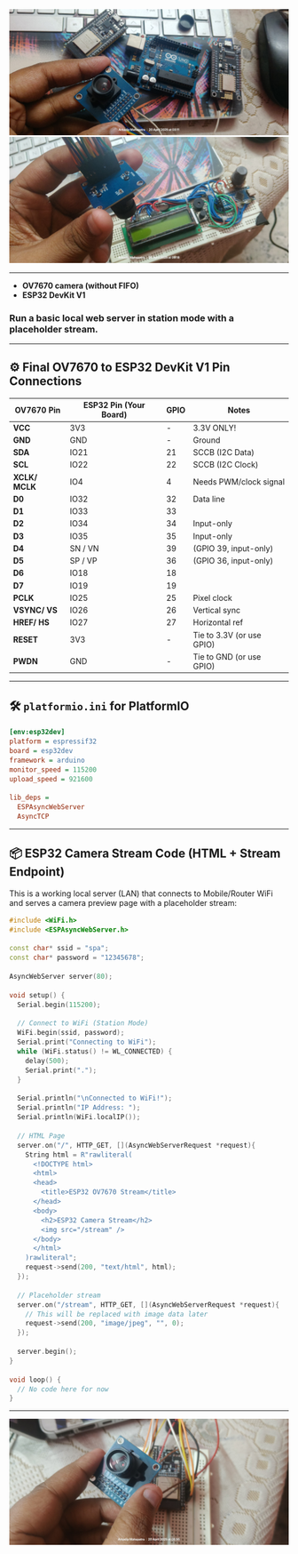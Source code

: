 <img src="public/Title img.jpg">
<img src="public/OV7670 Back.jpg">

---

 - **OV7670 camera (without FIFO)** 
 - **ESP32 DevKit V1**
 
 ### Run a basic local web server in station mode with a placeholder stream.

---

## ⚙️ Final OV7670 to ESP32 DevKit V1 Pin Connections

| OV7670 Pin | ESP32 Pin (Your Board) | GPIO | Notes                    |
|------------|------------------------|------|--------------------------|
| **VCC**    | 3V3                    | -    | 3.3V ONLY!               |
| **GND**    | GND                    | -    | Ground                   |
| **SDA**    | IO21                   | 21   | SCCB (I2C Data)          |
| **SCL**    | IO22                   | 22   | SCCB (I2C Clock)         |
| **XCLK/ MCLK**   | IO4                    | 4    | Needs PWM/clock signal   |
| **D0**     | IO32                   | 32   | Data line                |
| **D1**     | IO33                   | 33   |                          |
| **D2**     | IO34                   | 34   | Input-only               |
| **D3**     | IO35                   | 35   | Input-only               |
| **D4**     | SN / VN                    | 39   | (GPIO 39, input-only)    |
| **D5**     | SP / VP                    | 36   | (GPIO 36, input-only)    |
| **D6**     | IO18                   | 18   |                          |
| **D7**     | IO19                   | 19   |                          |
| **PCLK**   | IO25                   | 25   | Pixel clock              |
| **VSYNC/ VS**  | IO26                   | 26   | Vertical sync            |
| **HREF/ HS**   | IO27                   | 27   | Horizontal ref           |
| **RESET**  | 3V3                    | -    | Tie to 3.3V (or use GPIO)|
| **PWDN**   | GND                    | -    | Tie to GND (or use GPIO) |

---

## 🛠 `platformio.ini` for PlatformIO

```ini
[env:esp32dev]
platform = espressif32
board = esp32dev
framework = arduino
monitor_speed = 115200
upload_speed = 921600

lib_deps =
  ESPAsyncWebServer
  AsyncTCP
```

---

## 📦 ESP32 Camera Stream Code (HTML + Stream Endpoint)

This is a working local server (LAN) that connects to Mobile/Router WiFi and serves a camera preview page with a placeholder stream:

```cpp
#include <WiFi.h>
#include <ESPAsyncWebServer.h>

const char* ssid = "spa";
const char* password = "12345678";

AsyncWebServer server(80);

void setup() {
  Serial.begin(115200);

  // Connect to WiFi (Station Mode)
  WiFi.begin(ssid, password);
  Serial.print("Connecting to WiFi");
  while (WiFi.status() != WL_CONNECTED) {
    delay(500);
    Serial.print(".");
  }

  Serial.println("\nConnected to WiFi!");
  Serial.println("IP Address: ");
  Serial.println(WiFi.localIP());

  // HTML Page
  server.on("/", HTTP_GET, [](AsyncWebServerRequest *request){
    String html = R"rawliteral(
      <!DOCTYPE html>
      <html>
      <head>
        <title>ESP32 OV7670 Stream</title>
      </head>
      <body>
        <h2>ESP32 Camera Stream</h2>
        <img src="/stream" />
      </body>
      </html>
    )rawliteral";
    request->send(200, "text/html", html);
  });

  // Placeholder stream
  server.on("/stream", HTTP_GET, [](AsyncWebServerRequest *request){
    // This will be replaced with image data later
    request->send(200, "image/jpeg", "", 0);
  });

  server.begin();
}

void loop() {
  // No code here for now
}
```

<!-- ---

### ⚠ Next Step: Actual Camera Support
Since OV7670 doesn’t support JPEG natively and has no FIFO buffer:
- You’ll need **a camera driver** like [Bitluni’s ESP32CameraOV7670](https://github.com/bitluni/ESP32CameraOV7670)
- And a JPEG conversion library like [TJpg_Decoder](https://github.com/bitbank2/JPEGDEC) or software JPEG encoding (slow) -->

---

<img src="public/connections.jpg">
